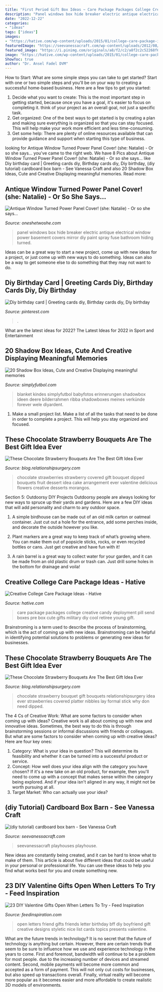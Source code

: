```yaml
---
title: "First Period Gift Box Ideas ~ Care Package Packages College Creative Candy Deployment Pill Send Boxes Pre Box Cute Gifts Military Diy Cool Retiree Young Gift"
description: "Panel windows box hide breaker electric antique electrical window power basement covers mirror diy paint spray fuse bathroom hiding turned"
date: "2022-12-22"
categories:
- "ideas"
tags: ["ideas"]
images:
- "https://hative.com/wp-content/uploads/2015/01/college-care-package-ideas/6-creative-college-care-package-ideas.jpg"
featuredImage: "https://seevanessacraft.com/wp-content/uploads/2012/08/DIY-Cardboard-Box-Barn-2.jpg"
featured_image: "https://i.pinimg.com/originals/a8/f2/c2/a8f2c2c52268f6aa52b7228fd2096308.jpg"
image: "https://hative.com/wp-content/uploads/2015/01/college-care-package-ideas/6-creative-college-care-package-ideas.jpg"
ShowToc: true
author: "Dr. Ansel Fadel DVM"
---
```



How to Start: What are some simple steps you can take to get started?
Start with one or two simple steps and you'll be on your way to creating a successful home-based business. Here are a few tips to get you started: 
1. Decide what you want to create: This is the most important step in getting started, because once you have a goal, it's easier to focus on completing it. think of your project as an overall goal, not just a specific task. 
2. Get organized: One of the best ways to get started is by creating a plan and making sure everything is organized so that you can stay focused. This will help make your work more efficient and less time-consuming. 
3. Get some help: There are plenty of online resources available that can provide guidance and support when starting this type of business.

	

		
looking for Antique Window Turned Power Panel Cover! (she: Natalie) - Or so she says... you've came to the right web. We have 8 Pics about Antique Window Turned Power Panel Cover! (she: Natalie) - Or so she says... like Diy birthday card | Greeting cards diy, Birthday cards diy, Diy birthday, (diy tutorial) cardboard box barn - See Vanessa Craft and also 20 Shadow Box Ideas, Cute and Creative Displaying meaningful memories. Read more:
		
    
## Antique Window Turned Power Panel Cover! (she: Natalie) - Or So She Says...

<img loading=lazy src="http://oneshetwoshe.com/wp-content/uploads/2011/04/antiquewindow09.jpg" onerror="this.onerror=null;this.src='https://tse2.mm.bing.net/th?id=OIP.eSNttvEAQWjJf8hnAoRGDQAAAA&amp;pid=15.1';" alt="Antique Window Turned Power Panel Cover! (she: Natalie) - Or so she says...">

_Source: oneshetwoshe.com_

>panel windows box hide breaker electric antique electrical window power basement covers mirror diy paint spray fuse bathroom hiding turned. 

	

Ideas can be a great way to start a new project, come up with new ideas for a project, or just come up with new ways to do something. Ideas can also be a way to get someone else to do something that they may not want to do.

    
## Diy Birthday Card | Greeting Cards Diy, Birthday Cards Diy, Diy Birthday

<img loading=lazy src="https://i.pinimg.com/originals/a8/f2/c2/a8f2c2c52268f6aa52b7228fd2096308.jpg" onerror="this.onerror=null;this.src='https://tse2.mm.bing.net/th?id=OIP.CtZPNQpLixghdAMyAti-DQHaJ4&amp;pid=15.1';" alt="Diy birthday card | Greeting cards diy, Birthday cards diy, Diy birthday">

_Source: pinterest.com_

>. 

	

What are the latest ideas for 2022?
The Latest Ideas for 2022 in Sport and Entertainment

    
## 20 Shadow Box Ideas, Cute And Creative Displaying Meaningful Memories

<img loading=lazy src="http://simplyfutbol.com/wp-content/uploads/2017/11/shadow-box-ideas-for-baby-boy.jpg" onerror="this.onerror=null;this.src='https://tse4.mm.bing.net/th?id=OIP.sbI_9Ve17rBeHDOkclQuagHaJ5&amp;pid=15.1';" alt="20 Shadow Box Ideas, Cute and Creative Displaying meaningful memories">

_Source: simplyfutbol.com_

>blanket kindes simplyfutbol babyfotos erinnerungen shadowbox ideen deere bilderrahmen ribba shadowboxes meines verkünde forever wele diyardent. 

	

1. Make a small project list. Make a list of all the tasks that need to be done in order to complete a project. This will help you stay organized and focused. 

    
## These Chocolate Strawberry Bouquets Are The Best Gift Idea Ever

<img loading=lazy src="http://blog.relationshipsurgery.com/wp-content/uploads/2014/09/10616046_887465401294042_1298313941389356252_n.jpg" onerror="this.onerror=null;this.src='https://tse1.mm.bing.net/th?id=OIP.Ui7RrjNndxznXHU8dPbKJwHaJ4&amp;pid=15.1';" alt="These Chocolate Strawberry Bouquets Are The Best Gift Idea Ever">

_Source: blog.relationshipsurgery.com_

>chocolate strawberries strawberry covered gift bouquet dipped bouquets fruit dessert idea cake arrangement ever valentine delicious flowers creative desserts morangos. 

	

Section 5: Outdoorsy DIY Projects
Outdoorsy people are always looking for new ways to spruce up their yards and gardens. Here are a few DIY ideas that will add personality and charm to any outdoor space.
1. A simple birdhouse can be made out of an old milk carton or oatmeal container. Just cut out a hole for the entrance, add some perches inside, and decorate the outside however you like.

2. Plant markers are a great way to keep track of what’s growing where. You can make them out of popsicle sticks, rocks, or even recycled bottles or cans. Just get creative and have fun with it!

3. A rain barrel is a great way to collect water for your garden, and it can be made from an old plastic drum or trash can. Just drill some holes in the bottom for drainage and voila!

    
## Creative College Care Package Ideas - Hative

<img loading=lazy src="https://hative.com/wp-content/uploads/2015/01/college-care-package-ideas/6-creative-college-care-package-ideas.jpg" onerror="this.onerror=null;this.src='https://tse4.mm.bing.net/th?id=OIP.h1k7ObZoeLpt0Ysoymv19QHaJ7&amp;pid=15.1';" alt="Creative College Care Package Ideas - Hative">

_Source: hative.com_

>care package packages college creative candy deployment pill send boxes pre box cute gifts military diy cool retiree young gift. 

	

Brainstroming is a term used to describe the process of brainstorming, which is the act of coming up with new ideas. Brainstroming can be helpful in identifying potential solutions to problems or generating new ideas for businesses.

    
## These Chocolate Strawberry Bouquets Are The Best Gift Idea Ever

<img loading=lazy src="http://blog.relationshipsurgery.com/wp-content/uploads/2014/09/10644778_887465404627375_5774124243006431972_o.jpg" onerror="this.onerror=null;this.src='https://tse1.mm.bing.net/th?id=OIP.vS9XsNT5WI-1YsY5-n05IQHaL9&amp;pid=15.1';" alt="These Chocolate Strawberry Bouquets Are The Best Gift Idea Ever">

_Source: blog.relationshipsurgery.com_

>chocolate strawberry bouquet gift bouquets relationshipsurgery idea ever strawberries covered platter nibbles lay formal stick why don need dipped. 

	

The 4 Cs of Creative Work: What are some factors to consider when coming up with ideas?
Creative work is all about coming up with new and innovative ideas. Sometimes, the best way to do this is through brainstorming sessions or informal discussions with friends or colleagues. But what are some factors to consider when coming up with creative ideas? Here are four key ones:
1. Category: What is your idea in question? This will determine its feasibility and whether it can be turned into a successful product or service.
2. Concept: How well does your idea align with the category you have chosen? If it's a new take on an old product, for example, then you'll need to come up with a concept that makes sense within the category being explored. And if your idea isn't aligned in any way, it might not be worth pursuing at all.
3. Target Market: Who can actually use your idea?

    
## (diy Tutorial) Cardboard Box Barn - See Vanessa Craft

<img loading=lazy src="https://seevanessacraft.com/wp-content/uploads/2012/08/DIY-Cardboard-Box-Barn-2.jpg" onerror="this.onerror=null;this.src='https://tse3.mm.bing.net/th?id=OIP.qwk0h7xvGfV2kCNoZK-5DQHaLH&amp;pid=15.1';" alt="(diy tutorial) cardboard box barn - See Vanessa Craft">

_Source: seevanessacraft.com_

>seevanessacraft playhouses playhouse. 

	

New ideas are constantly being created, and it can be hard to know what to make of them. This article is about five different ideas that could be useful in your personal or professional life. You can use these ideas to help you find what works best for you and create something new.

    
## 23 DIY Valentine Gifts Open When Letters To Try - Feed Inspiration

<img loading=lazy src="http://feedinspiration.com/wp-content/uploads/2016/12/My-best-friends-open-when-letters.jpg" onerror="this.onerror=null;this.src='https://tse4.mm.bing.net/th?id=OIP.DsY3t06dKj5jrG1B401NMwHaJ4&amp;pid=15.1';" alt="23 DIY Valentine Gifts Open When Letters To Try - Feed Inspiration">

_Source: feedinspiration.com_

>open letters friend gifts friends letter birthday bff diy boyfriend gift creative designs styletic nice list cards topics presents valentine. 

	

What are the future trends in technology?
It is no secret that the future of technology is anything but certain. However, there are certain trends that seem to be sure to influence how we use and experience technology in the years to come. 
First and foremost, bandwidth will continue to be a problem for most people. due to the increasing number of devices and streamed content. Second, mobile payments will become more common and accepted as a form of payment. This will not only cut costs for businesses, but also speed up transactions overall. Finally, virtual reality will become more popular as it becomes easier and more affordable to create realistic 3D models of environments.

